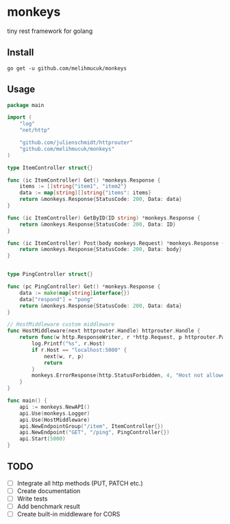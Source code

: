 # monkeys
tiny rest framework for golang

## Install

```
go get -u github.com/melihmucuk/monkeys
```
## Usage

```go
package main

import (
	"log"
	"net/http"

	"github.com/julienschmidt/httprouter"
	"github.com/melihmucuk/monkeys"
)

type ItemController struct{}

func (ic ItemController) Get() *monkeys.Response {
	items := []string{"item1", "item2"}
	data := map[string][]string{"items": items}
	return &monkeys.Response{StatusCode: 200, Data: data}
}

func (ic ItemController) GetByID(ID string) *monkeys.Response {
	return &monkeys.Response{StatusCode: 200, Data: ID}
}

func (ic ItemController) Post(body monkeys.Request) *monkeys.Response {
	return &monkeys.Response{StatusCode: 200, Data: body}
}


type PingController struct{}

func (pc PingController) Get() *monkeys.Response {
	data := make(map[string]interface{})
	data["respond"] = "pong"
	return &monkeys.Response{StatusCode: 200, Data: data}
}

// HostMiddleware custom middleware
func HostMiddleware(next httprouter.Handle) httprouter.Handle {
	return func(w http.ResponseWriter, r *http.Request, p httprouter.Params) {
		log.Printf("%s", r.Host)
		if r.Host == "localhost:5000" {
			next(w, r, p)
			return
		}
		monkeys.ErrorResponse(http.StatusForbidden, 4, "Host not allowed!", w)
	}
}

func main() {
	api := monkeys.NewAPI()
	api.Use(monkeys.Logger)
	api.Use(HostMiddleware)
	api.NewEndpointGroup("/item", ItemController{})
	api.NewEndpoint("GET", "/ping", PingController{})
	api.Start(5000)
}

```

## TODO

- [ ] Integrate all http methods (PUT, PATCH etc.)
- [ ] Create documentation
- [ ] Write tests
- [ ] Add benchmark result
- [ ] Create built-in middleware for CORS